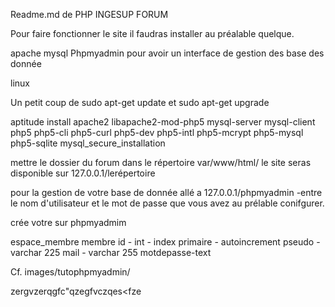 Readme.md de PHP INGESUP FORUM

Pour faire fonctionner le site il faudras installer au préalable quelque.

apache
mysql
Phpmyadmin pour avoir un interface de gestion des base des donnée


linux

Un petit coup de sudo apt-get update  et sudo apt-get upgrade 

aptitude install apache2 libapache2-mod-php5 mysql-server mysql-client php5 php5-cli php5-curl php5-dev php5-intl php5-mcrypt php5-mysql php5-sqlite
mysql_secure_installation


mettre le dossier du forum dans le répertoire var/www/html/
le site seras disponible sur 127.0.0.1/lerépertoire

pour la gestion de votre base de donnée allé a 127.0.0.1/phpmyadmin
-entre le nom d'utilisateur et le mot de passe que vous avez au prélable conifgurer.


crée votre  sur phpmyadmim

espace_membre
	membre
		id - int - index primaire - autoincrement
		pseudo - varchar 225
		mail - varchar 255
		motdepasse-text

Cf. images/tutophpmyadmin/



zergvzerqgfc"qzegfvczqes<fze


